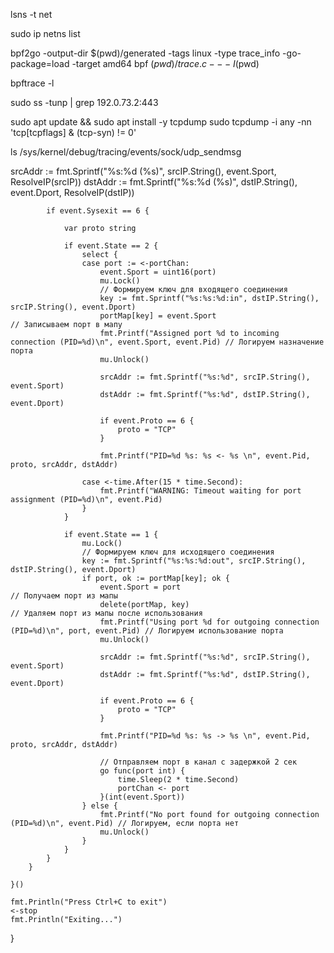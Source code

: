 lsns -t net


sudo ip netns list


bpf2go -output-dir $(pwd)/generated -tags linux -type trace_info -go-package=load -target amd64 bpf $(pwd)/trace.c -- -I$(pwd)

bpftrace -l

sudo ss -tunp | grep 192.0.73.2:443


sudo apt update && sudo apt install -y tcpdump
sudo tcpdump -i any -nn 'tcp[tcpflags] & (tcp-syn) != 0'

ls /sys/kernel/debug/tracing/events/sock/udp_sendmsg


srcAddr := fmt.Sprintf("%s:%d (%s)", srcIP.String(), event.Sport, ResolveIP(srcIP))
dstAddr := fmt.Sprintf("%s:%d (%s)", dstIP.String(), event.Dport, ResolveIP(dstIP))



			if event.Sysexit == 6 {

				var proto string

				if event.State == 2 {
					select {
					case port := <-portChan:
						event.Sport = uint16(port)
						mu.Lock()
						// Формируем ключ для входящего соединения
						key := fmt.Sprintf("%s:%s:%d:in", dstIP.String(), srcIP.String(), event.Dport)
						portMap[key] = event.Sport                                                               // Записываем порт в мапу
						fmt.Printf("Assigned port %d to incoming connection (PID=%d)\n", event.Sport, event.Pid) // Логируем назначение порта
						mu.Unlock()

						srcAddr := fmt.Sprintf("%s:%d", srcIP.String(), event.Sport)
						dstAddr := fmt.Sprintf("%s:%d", dstIP.String(), event.Dport)

						if event.Proto == 6 {
							proto = "TCP"
						}

						fmt.Printf("PID=%d %s: %s <- %s \n", event.Pid, proto, srcAddr, dstAddr)

					case <-time.After(15 * time.Second):
						fmt.Printf("WARNING: Timeout waiting for port assignment (PID=%d)\n", event.Pid)
					}
				}

				if event.State == 1 {
					mu.Lock()
					// Формируем ключ для исходящего соединения
					key := fmt.Sprintf("%s:%s:%d:out", srcIP.String(), dstIP.String(), event.Dport)
					if port, ok := portMap[key]; ok {
						event.Sport = port                                                              // Получаем порт из мапы
						delete(portMap, key)                                                            // Удаляем порт из мапы после использования
						fmt.Printf("Using port %d for outgoing connection (PID=%d)\n", port, event.Pid) // Логируем использование порта
						mu.Unlock()

						srcAddr := fmt.Sprintf("%s:%d", srcIP.String(), event.Sport)
						dstAddr := fmt.Sprintf("%s:%d", dstIP.String(), event.Dport)

						if event.Proto == 6 {
							proto = "TCP"
						}

						fmt.Printf("PID=%d %s: %s -> %s \n", event.Pid, proto, srcAddr, dstAddr)

						// Отправляем порт в канал с задержкой 2 сек
						go func(port int) {
							time.Sleep(2 * time.Second)
							portChan <- port
						}(int(event.Sport))
					} else {
						fmt.Printf("No port found for outgoing connection (PID=%d)\n", event.Pid) // Логируем, если порта нет
						mu.Unlock()
					}
				}
			}
		}

	}()

	fmt.Println("Press Ctrl+C to exit")
	<-stop
	fmt.Println("Exiting...")
}










